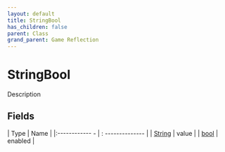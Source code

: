 ```yaml
---
layout: default
title: StringBool
has_children: false
parent: Class
grand_parent: Game Reflection
---
```

# StringBool
Description 

## Fields
| Type | Name |
|:------------ - | : -------------- |
| [String](game-reflection/components/string.md) | value |
| [bool](game-reflection/components/bool.md) | enabled |
